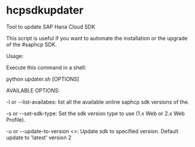 hcpsdkupdater
=============
Tool to update SAP Hana Cloud SDK

This script is useful if you want to automate the installation or the upgrade of the #saphcp SDK.

Usage:

Execute this command in a shell:

python updater.sh [OPTIONS]

AVAILABLE OPTIONS:

-l or --list-availabes: list all the available online saphcp sdk versions of the.

-s or --set-sdk-type: Set the sdk version type to use (1.x Web or 2.x Web Profile). 

-u or --update-to-version <<version>>: Update sdk to specified version. Default update to 'latest' version 2

